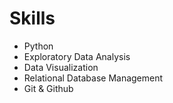 # Skills
- Python
- Exploratory Data Analysis
- Data Visualization
- Relational Database Management
- Git & Github
